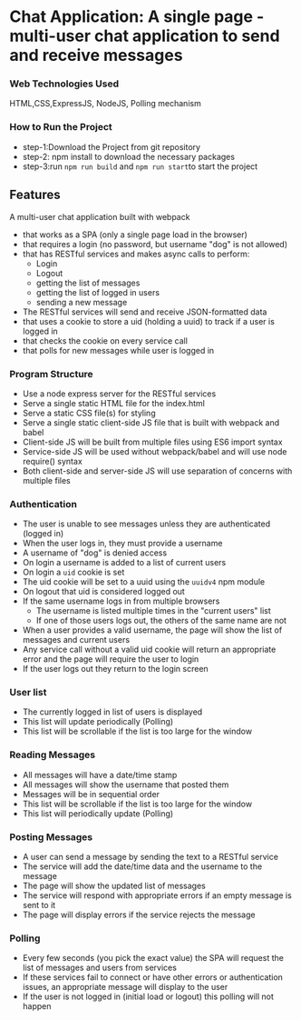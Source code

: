 # Chat Application: A single page - multi-user chat application to send and receive messages

### Web Technologies Used
HTML,CSS,ExpressJS, NodeJS, Polling mechanism

### How to Run the Project

* step-1:Download the Project from git repository
* step-2: npm install to download the necessary packages
* step-3:run `npm run build` and `npm run start`to start the project

## Features

A multi-user chat application built with webpack
- that works as a SPA (only a single page load in the browser)
- that requires a login (no password, but username "dog" is not allowed)
- that has RESTful services and makes async calls to perform:
  - Login
  - Logout
  - getting the list of messages
  - getting the list of logged in users
  - sending a new message
- The RESTful services will send and receive JSON-formatted data
- that uses a cookie to store a uid (holding a uuid) to track if a user is logged in
- that checks the cookie on every service call
- that polls for new messages while user is logged in

### Program Structure

- Use a node express server for the RESTful services
- Serve a single static HTML file for the index.html
- Serve a static CSS file(s) for styling
- Serve a single static client-side JS file that is built with webpack and babel
- Client-side JS will be built from multiple files using ES6 import syntax
- Service-side JS will be used without webpack/babel and will use node require() syntax
- Both client-side and server-side JS will use separation of concerns with multiple files


### Authentication

- The user is unable to see messages unless they are authenticated (logged in)
- When the user logs in, they must provide a username
- A username of "dog" is denied access
- On login a username is added to a list of current users
- On login a `uid` cookie is set
- The uid cookie will be set to a uuid using the `uuidv4` npm module
- On logout that uid is considered logged out
- If the same username logs in from multiple browsers
  - The username is listed multiple times in the "current users" list
  - If one of those users logs out, the others of the same name are not
- When a user provides a valid username, the page will show the list of messages and current users
- Any service call without a valid uid cookie will return an appropriate error and the page will require the user to login
- If the user logs out they return to the login screen

### User list

- The currently logged in list of users is displayed
- This list will update periodically (Polling)
- This list will be scrollable if the list is too large for the window

### Reading Messages

- All messages will have a date/time stamp
- All messages will show the username that posted them
- Messages will be in sequential order
- This list will be scrollable if the list is too large for the window
- This list will periodically update (Polling)

### Posting Messages

- A user can send a message by sending the text to a RESTful service
- The service will add the date/time data and the username to the message
- The page will show the updated list of messages
- The service will respond with appropriate errors if an empty message is sent to it
- The page will display errors if the service rejects the message

### Polling

- Every few seconds (you pick the exact value) the SPA will request the list of messages and users from services
- If these services fail to connect or have other errors or authentication issues, an appropriate message will display to the user
- If the user is not logged in (initial load or logout) this polling will not happen


